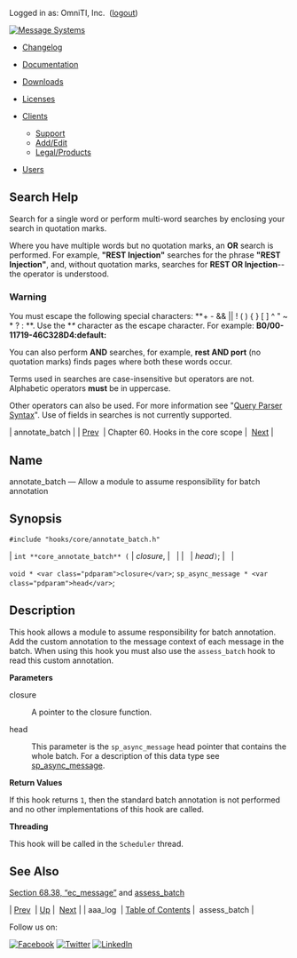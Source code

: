 Logged in as: OmniTI, Inc.  ([logout](https://support.messagesystems.com/logout.php))

[![Message Systems](https://support.messagesystems.com/images/ms-white205.png)](https://support.messagesystems.com/start.php) 

*   [Changelog](https://support.messagesystems.com/start.php?show=changelog)
*   [Documentation](https://support.messagesystems.com/docs/)
*   [Downloads](https://support.messagesystems.com/start.php)

*   [Licenses](https://support.messagesystems.com/license_summary.php)
*   <a href="">Clients</a>
    *   [Support](https://support.messagesystems.com/cs.php)
    *   [Add/Edit](https://support.messagesystems.com/edit_client.php)
    *   [Legal/Products](https://support.messagesystems.com/edit_products.php)
*   [Users](https://support.messagesystems.com/edit_customer.php)

## Search Help

Search for a single word or perform multi-word searches by enclosing your search in quotation marks.

Where you have multiple words but no quotation marks, an **OR** search is performed. For example, **"REST Injection"** searches for the phrase **"REST Injection"**, and, without quotation marks, searches for **REST OR Injection**--the operator is understood.

### Warning

You must escape the following special characters: **+ - && || ! ( ) { } [ ] ^ " ~ * ? : \**. Use the **\** character as the escape character. For example: **B0/00-11719-46C328D4\:default\:**

You can also perform **AND** searches, for example, **rest AND port** (no quotation marks) finds pages where both these words occur.

Terms used in searches are case-insensitive but operators are not. Alphabetic operators **must** be in uppercase.

Other operators can also be used. For more information see "[Query Parser Syntax](https://lucene.apache.org/core/old_versioned_docs/versions/3_0_0/queryparsersyntax.html)". Use of fields in searches is not currently supported.

| annotate_batch |
| [Prev](hooks.core.aaa_log.php)  | Chapter 60. Hooks in the core scope |  [Next](hooks.core.assess_batch.php) |

<a name="hooks.core.annotate_batch"></a>
## Name

annotate_batch — Allow a module to assume responsibility for batch annotation

## Synopsis

`#include "hooks/core/annotate_batch.h"`

| `int **core_annotate_batch** (` | <var class="pdparam">closure</var>, |   |
|   | <var class="pdparam">head</var>`)`; |   |

`void * <var class="pdparam">closure</var>`;
`sp_async_message * <var class="pdparam">head</var>`;<a name="idp798048"></a>
## Description

This hook allows a module to assume responsibility for batch annotation. Add the custom annotation to the message context of each message in the batch. When using this hook you must also use the `assess_batch` hook to read this custom annotation.

**Parameters**

<dl class="variablelist">

<dt>closure</dt>

<dd>

A pointer to the closure function.

</dd>

<dt>head</dt>

<dd>

This parameter is the `sp_async_message` head pointer that contains the whole batch. For a description of this data type see [sp_async_message](structs.sp_async_message.php "68.84. sp_async_message").

</dd>

</dl>

**Return Values**

If this hook returns `1`, then the standard batch annotation is not performed and no other implementations of this hook are called.

**Threading**

This hook will be called in the `Scheduler` thread.

<a name="idp15501376"></a>
## See Also

[Section 68.38, “ec_message”](structs.ec_message.php "68.38. ec_message") and [assess_batch](hooks.core.assess_batch.php "assess_batch")

| [Prev](hooks.core.aaa_log.php)  | [Up](hooks.core.php) |  [Next](hooks.core.assess_batch.php) |
| aaa_log  | [Table of Contents](index.php) |  assess_batch |

Follow us on:

[![Facebook](https://support.messagesystems.com/images/icon-facebook.png)](http://www.facebook.com/messagesystems) [![Twitter](https://support.messagesystems.com/images/icon-twitter.png)](http://twitter.com/#!/MessageSystems) [![LinkedIn](https://support.messagesystems.com/images/icon-linkedin.png)](http://www.linkedin.com/company/message-systems)